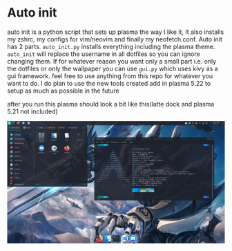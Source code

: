 # Auto init

auto init is a python script that sets up plasma the way I like it, It also installs my zshrc, my configs for vim/neovim and finally my neofetch.conf. Auto init has 2 parts. `auto_init.py` installs everything including the plasma theme. `auto_init` will replace the username in all dotfiles so you can ignore changing them. If for whatever reason you want only a small part i.e. only the dotfiles or only the wallpaper you can use `gui.py` which uses kivy as a gui framework. feel free to use anything from this repo for whatever you want to do. I do plan to use the new tools created add in plasma 5.22 to setup as much as possible in the future

after you run this plasma should look a bit like this(latte dock and plasma 5.21 not included)

![plasma](.github/desktop.png)
